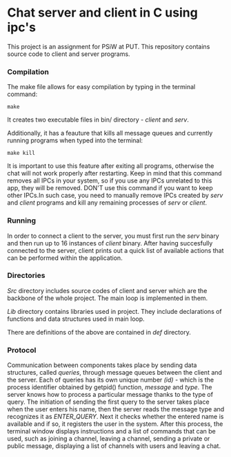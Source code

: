 # Chat server and client in C using ipc's
This project is an assignment for PSiW at PUT. This repository contains source code to client and server programs.

### Compilation

The make file allows for easy compilation by typing in the terminal command: 

```
make
```
It creates two executable files in bin/ directory - *client* and *serv*. 

Additionally, it has a feauture that kills all message queues and currently running programs when typed into the terminal:

```
make kill
```

It is important to use this feature after exiting all programs, otherwise the chat will not work properly after restarting. Keep in mind that this command removes all IPCs in your system, so if you use any IPCs unrelated to this app, they will be removed. DON'T use this command if you want to keep other IPCs.In such case, you need to manually remove IPCs created by *serv* and *client* programs and kill any remaining processes of *serv* or *client*.

### Running

In order to connect a client to the server, you must first run the *serv* binary and then run up to 16 instances of *client* binary. After having succesfully connected to the server, client prints out a quick list of available actions that can be performed within the application.

### Directories

*Src* directory includes source codes of client and server which are the backbone of the whole project. The main loop is implemented in them.

*Lib* directory contains libraries used in project. They include declarations of functions and data structures used in main loop.

There are definitions of the above are contained in *def* directory.

### Protocol

Communication between components takes place by sending data structures, called *queries*, through message queues between the client and the server. Each of queries has its own unique number *(id)* - which is the process identifier obtained by getpid() function, *message* and *type*. The server knows how to process a particular message thanks to the type of query. The initiation of sending the first query to the server takes place when the user enters his name, then the server reads the message type and recognizes it as *ENTER_QUERY*. Next it checks whether the entered name is available and if so, it registers the user in the system. After this process, the terminal window displays instructions and a list of commands that can be used, such as joining a channel, leaving a channel, sending a private or public message, displaying a list of channels with users and leaving a chat. 
